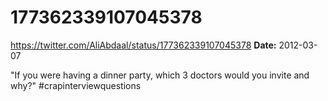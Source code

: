 # 177362339107045378
https://twitter.com/AliAbdaal/status/177362339107045378
**Date:** 2012-03-07

"If you were having a dinner party, which 3 doctors would you invite and why?" #crapinterviewquestions
